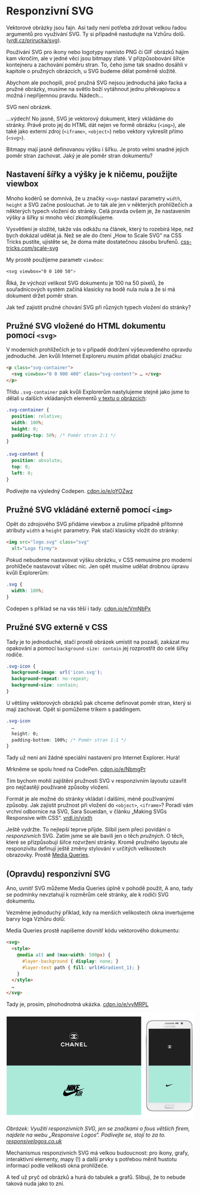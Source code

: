 # Responzivní SVG

Vektorové obrázky jsou fajn. Asi tady není potřeba zdržovat velkou řadou argumentů pro využívání SVG. Ty si případně nastudujte na Vzhůru dolů. ([vrdl.cz/prirucka/svg](http://www.vzhurudolu.cz/prirucka/svg)).

Používání SVG pro ikony nebo logotypy namísto PNG či GIF obrázků hájím kam vkročím, ale v jedné věci jsou bitmapy zlaté. V přizpůsobování šířce kontejneru a zachování poměru stran. To, čeho jsme tak snadno dosáhli v kapitole o pružných obrázcích, u SVG budeme dělat poměrně složitě. 

Abychom ale pochopili, proč pružná SVG nejsou jednoduchá jako facka a pružné obrázky, musíme na světlo boží vytáhnout jednu překvapivou a možná i nepříjemnou pravdu. Nádech… 

SVG není obrázek. 

…výdech! No jasně, SVG je vektorový dokument, který vkládáme do stránky. Právě proto jej do HTML dát nejen ve formě obrázku (`<img>`), ale také jako externí zdroj (`<iframe>`, `<object>`) nebo vektory vykreslit přímo (`<svg>`).

Bitmapy mají jasně definovanou výšku i šířku. Je proto velmi snadné jejich poměr stran zachovat. Jaký je ale poměr stran dokumentu?

## Nastavení šířky a výšky je k ničemu, použijte viewbox

Mnoho kodérů se domnívá, že u značky `<svg>` nastaví parametry `width`, `height` a SVG začne poslouchat. Je to tak ale jen v některých prohlížečích a některých typech vložení do stránky. Celá pravda ovšem je, že nastavením výšky a šířky si mnoho věcí zkomplikujeme. 

Vysvětlení je složité, takže vás odkážu na článek, který to rozebírá lépe, než bych dokázal udělat já. Než se ale do čtení „How to Scale SVG“ na CSS Tricks pustíte, ujistěte se, že doma máte dostatečnou zásobu brufenů. [css-tricks.com/scale-svg](https://css-tricks.com/scale-svg/#article-header-id-2)

My prostě použijeme parametr `viewbox`:

```css
<svg viewbox="0 0 100 50">
```

Říká, že výchozí velikost SVG dokumentu je 100 na 50 pixelů, že souřadnicových systém začíná klasicky na bodě nula nula a že si má dokument držet poměr stran.

Jak teď zajistit pružné chování SVG při různých typech vložení do stránky?


## Pružné SVG vložené do HTML dokumentu pomocí `<svg>`

V moderních prohlížečích je to v případě dodržení výšeuvedeného opravdu jednoduché. Jen kvůli Internet Exploreru musím přidat obalující značku:

```html
<p class="svg-container">
  <svg viewbox="0 0 900 400" class="svg-content"> … </svg>
</p>  
```

Třídu `.svg-container` pak kvůli Explorerům nastylujeme stejně jako jsme to dělali u dalších vkládaných elementů [v textu o obrázcích](pruzna-media.md):

```css
.svg-container {
  position: relative;
  width: 100%;
  height: 0;
  padding-top: 50%; /* Poměr stran 2:1 */ 
}

.svg-content {
  position: absolute;
  top: 0;
  left: 0;
}
```

Podívejte na výsledný Codepen. [cdpn.io/e/oYOZwz](http://codepen.io/machal/pen/oYOZwz)


## Pružné SVG vkládáné externě pomocí `<img>`

Opět do zdrojového SVG přidáme viewbox a zrušíme případně přítomné atributy `width` a `height` parametry. Pak stačí klasicky vložit do stránky:

```html
<img src="logo.svg" class="svg"
  alt="Logo firmy">  
```

Pokud nebudeme nastavovat výšku obrázku, v CSS nemusíme pro moderní prohlížeče nastavovat vůbec nic. Jen opět musíme udělat drobnou úpravu kvůli Explorerům:

```css
.svg {
  width: 100%;
}
```

Codepen s příklad se na vás těší i tady. [cdpn.io/e/VmNbPx](http://codepen.io/machal/pen/VmNbPx)


## Pružné SVG externě v CSS

Tady je to jednoduché, stačí prostě obrázek umístit na pozadí, zakázat mu opakování a pomocí `background-size: contain` jej rozprostřít do celé šířky rodiče.

```css
.svg-icon {
  background-image: url('icon.svg');
  background-repeat: no-repeat;  
  background-size: contain;
}
```

U většiny vektorových obrázků pak chceme definovat poměr stran, který si mají zachovat. Opět si pomůžeme trikem s paddingem.

```css
.svg-icon
  …
  height: 0;
  padding-bottom: 100%; /* Poměr stran 1:1 */ 
}
```

Tady už není ani žádné speciální nastavení pro Internet Explorer. Hurá! 

Mrkněme se spolu hned na CodePen. [cdpn.io/e/NbmgPr](http://codepen.io/machal/pen/NbmgPr)

Tím bychom mohli zajištění pružnosti SVG v responzivním layoutu uzavřít pro nejčastěji používané způsoby vložení. 

Formát je ale možné do stránky vkládat i dalšími, méně používanými způsoby. Jak zajistit pružnost při vložení do `<object>`, `<iframe>`? Poradí vám vrchní odbornice na SVG, Sara Soueidan, v článku „Making SVGs Responsive with CSS“. [vrdl.in/yixth](https://tympanus.net/codrops/2014/08/19/making-svgs-responsive-with-css/)

Ještě vydržte. To nejlepší teprve přijde. Slíbil jsem přeci povídání o *responzivních* SVG. Zatím jsme se ale bavili jen o těch *pružných*. O těch, které se přizpůsobují šířce rozvržení stránky. Kromě pružného layoutu ale responzivitu definují ještě změny stylování v určitých velikostech obrazovky. Prostě [Media Queries](css3-media-queries.md).

## (Opravdu) responzivní SVG

Ano, uvnitř SVG můžeme Media Queries úplně v pohodě použít, A ano, tady se podmínky nevztahují k rozměrům celé stránky, ale k rodiči SVG dokumentu.

Vezměme jednoduchý příklad, kdy na menších velikostech okna invertujeme barvy loga Vzhůru dolů:

Media Queries prostě napíšeme dovnitř kódu vektorového dokumentu:

```html
<svg>
  <style>
    @media all and (max-width: 500px) {
      #layer-background { display: none; }
      #layer-text path { fill: url(#Gradient_1); }
    }
  </style>
  …
</svg>
```

Tady je, prosím, plnohodnotná ukázka. [cdpn.io/e/vyMRPL](http://codepen.io/machal/pen/vyMRPL?editors=1100#0)

![Responsive Logos](dist/images/original/rwd-svg-logos.jpg)

*Obrázek: Využití responzivních SVG, jen se značkami o fous větších firem, najdete na webu „Responsive Logos“. Podívejte se, stojí to za to. [responsivelogos.co.uk](http://responsivelogos.co.uk/)*

Mechanismus responzivních SVG má velkou budoucnost: pro ikony, grafy, interaktivní elementy, mapy (!) a další prvky s potřebou měnit hustotu informací podle velikosti okna prohlížeče.

<div class="ebook-only" markdown="1">
  A teď už pryč od obrázků a hurá do tabulek a grafů. Slibuji, že to nebude taková nuda jako to zní.
</div>




